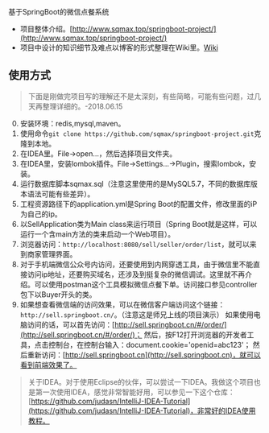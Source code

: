 基于SpringBoot的微信点餐系统

* 项目整体介绍。[http://www.sqmax.top/springboot-project/](http://www.sqmax.top/springboot-project/) 
* 项目中设计的知识细节及难点以博客的形式整理在Wiki里。[Wiki](https://github.com/sqmax/springboot-project/wiki)

## 使用方式

>下面是刚做完项目写的理解还不是太深刻，有些简略，可能有些问题，过几天再整理详细的。-2018.06.15

0. 安装环境：redis,mysql,maven。
1. 使用命令`git clone https://github.com/sqmax/springboot-project.git`克隆到本地。
2. 在IDEA里。File->open...，然后选择项目文件夹。
3. 在IDEA里，安装lombok插件。File->Settings...->Plugin，搜索lombok，安装。
4. 运行数据库脚本sqmax.sql（注意这里使用的是MySQL5.7，不同的数据库版本语法可能有些差异）。
5. 工程资源路径下的application.yml是Spring Boot的配置文件，修改里面的iP为自己的ip。
6. 以SellApplication类为Main class来运行项目（Spring Boot就是这样，可以运行一个含main方法的类来启动一个Web项目）。
7. 浏览器访问：`http://localhost:8080/sell/seller/order/list`，就可以来到商家管理界面。
8. 对于手机端微信公众号内访问，还要使用到内网穿透工具，由于微信里不能直接访问ip地址，还要购买域名，还涉及到挺复杂的微信调试。这里就不再介绍。可以使用postman这个工具模拟微信点餐下单。访问接口参见controller包下以Buyer开头的类。
9. 如果想查看微信端的访问效果，可以在微信客户端访问这个链接：`http://sell.springboot.cn/`。（注意这是师兄上线的项目演示）
如果使用电脑访问的话，可以首先访问：[http://sell.springboot.cn/#/order/](http://sell.springboot.cn/#/order/)；
然后，按F12打开浏览器的开发者工具，点击控制台，在控制台输入：document.cookie='openid=abc123'；
然后重新访问：[http://sell.springboot.cn](http://sell.springboot.cn)，就可以看到前端效果了。


>关于IDEA。对于使用Eclipse的伙伴，可以尝试一下IDEA。我做这个项目也是第一次使用IDEA，感觉非常智能好用，可以参见一下这个仓库：[https://github.com/judasn/IntelliJ-IDEA-Tutorial](https://github.com/judasn/IntelliJ-IDEA-Tutorial)，非常好的IDEA使用教程。
